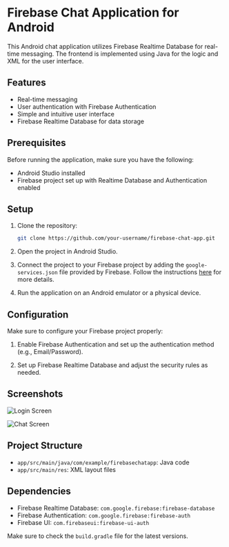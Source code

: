 # Firebase Chat Application for Android

This Android chat application utilizes Firebase Realtime Database for real-time messaging. The frontend is implemented using Java for the logic and XML for the user interface.

## Features

- Real-time messaging
- User authentication with Firebase Authentication
- Simple and intuitive user interface
- Firebase Realtime Database for data storage

## Prerequisites

Before running the application, make sure you have the following:

- Android Studio installed
- Firebase project set up with Realtime Database and Authentication enabled

## Setup

1. Clone the repository:

   ```bash
   git clone https://github.com/your-username/firebase-chat-app.git
   ```

2. Open the project in Android Studio.

3. Connect the project to your Firebase project by adding the `google-services.json` file provided by Firebase. Follow the instructions [here](https://firebase.google.com/docs/android/setup) for more details.

4. Run the application on an Android emulator or a physical device.

## Configuration

Make sure to configure your Firebase project properly:

1. Enable Firebase Authentication and set up the authentication method (e.g., Email/Password).

2. Set up Firebase Realtime Database and adjust the security rules as needed.

## Screenshots

![Login Screen](screenshots/login_screen.png)

![Chat Screen](screenshots/chat_screen.png)

## Project Structure

- `app/src/main/java/com/example/firebasechatapp`: Java code
- `app/src/main/res`: XML layout files

## Dependencies

- Firebase Realtime Database: `com.google.firebase:firebase-database`
- Firebase Authentication: `com.google.firebase:firebase-auth`
- Firebase UI: `com.firebaseui:firebase-ui-auth`

Make sure to check the `build.gradle` file for the latest versions.

